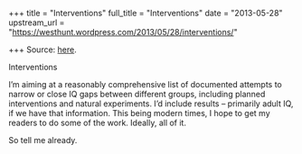 +++
title = "Interventions"
full_title = "Interventions"
date = "2013-05-28"
upstream_url = "https://westhunt.wordpress.com/2013/05/28/interventions/"

+++
Source: [here](https://westhunt.wordpress.com/2013/05/28/interventions/).

Interventions

I’m aiming at a reasonably comprehensive list of documented attempts to
narrow or close IQ gaps between different groups, including planned
interventions and natural experiments. I’d include results – primarily
adult IQ, if we have that information. This being modern times, I hope
to get my readers to do some of the work. Ideally, all of it.

So tell me already.

